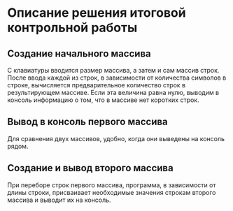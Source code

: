 # Описание решения итоговой контрольной работы
## Создание начального массива
С клавиатуры вводится размер массива, а затем и сам массив строк.
После ввода каждой из строк, в зависимости от количества символов в строке, вычисляется предварительное количество строк в результирующем массиве. Если эта величина равна нулю, выводим в консоль информацию о том, что в массиве нет коротких строк.
## Вывод в консоль первого массива
Для сравнения двух массивов, удобно, когда они выведены на консоль рядом.
## Создание и вывод второго массива
При переборе строк первого массива, программа, в зависимости от длины строки, присваивает необходимые значения строкам второго массива и выводит их на консоль.